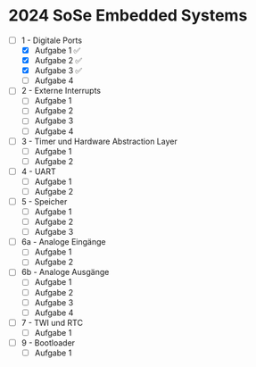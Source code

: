 # 2024 SoSe Embedded Systems

- [ ] 1 - Digitale Ports
    - [x] Aufgabe 1 ✅
    - [x] Aufgabe 2 ✅
    - [x] Aufgabe 3 ✅
    - [ ] Aufgabe 4
- [ ] 2 - Externe Interrupts
    - [ ] Aufgabe 1
    - [ ] Aufgabe 2
    - [ ] Aufgabe 3
    - [ ] Aufgabe 4
- [ ] 3 - Timer und Hardware Abstraction Layer
    - [ ] Aufgabe 1
    - [ ] Aufgabe 2
- [ ] 4 - UART
    - [ ] Aufgabe 1
    - [ ] Aufgabe 2
- [ ] 5 - Speicher
    - [ ] Aufgabe 1
    - [ ] Aufgabe 2
    - [ ] Aufgabe 3
- [ ] 6a - Analoge Eingänge
    - [ ] Aufgabe 1
    - [ ] Aufgabe 2
- [ ] 6b - Analoge Ausgänge
    - [ ] Aufgabe 1
    - [ ] Aufgabe 2
    - [ ] Aufgabe 3
    - [ ] Aufgabe 4
- [ ] 7 - TWI und RTC
    - [ ] Aufgabe 1
- [ ] 9 - Bootloader
    - [ ] Aufgabe 1
